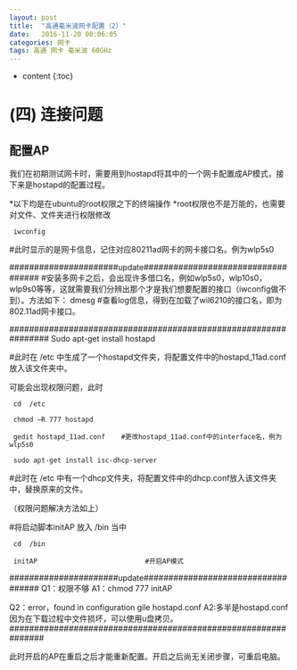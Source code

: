 ```yaml
---
layout: post
title:  "高通毫米波网卡配置（2）"
date:   2016-11-20 00:06:05
categories: 网卡
tags: 高通 网卡 毫米波 60GHz
---
```


* content
{:toc}

# (四)	连接问题
## 配置AP
我们在初期测试网卡时，需要用到hostapd将其中的一个网卡配置成AP模式，接下来是hostapd的配置过程。

*以下均是在ubuntu的root权限之下的终端操作
*root权限也不是万能的，也需要对文件、文件夹进行权限修改

	 iwconfig
#此时显示的是网卡信息，记住对应80211ad网卡的网卡接口名。例为wlp5s0

######################update###################################
#安装多网卡之后，会出现许多借口名，例如wlp5s0，wlp10s0，wlp9s0等等，这就需要我们分辨出那个才是我们想要配置的接口（iwconfig做不到）。方法如下：
dmesg
#查看log信息，得到在加载了wil6210的接口名，即为802.11ad网卡接口。

################################################################
	 Sudo apt-get install hostapd

#此时在  /etc  中生成了一个hostapd文件夹，将配置文件中的hostapd_11ad.conf放入该文件夹中。

可能会出现权限问题，此时

	 cd  /etc
	 
	 chmod –R 777 hostapd

	 gedit hostapd_11ad.conf    #更改hostapd_11ad.conf中的interface名，例为wlp5s0

	 sudo apt-get install isc-dhcp-server

#此时在  /etc  中有一个dhcp文件夹，将配置文件中的dhcp.conf放入该文件夹中，替换原来的文件。

（权限问题解决方法如上）

#将启动脚本initAP 放入  /bin  当中

	 cd  /bin

	 initAP                           #开启AP模式

######################update###################################
Q1：权限不够
A1：chmod  777 initAP

Q2：error，found in configuration gile hostapd.conf 
A2:多半是hostapd.conf 因为在下载过程中文件损坏，可以使用u盘拷贝。
###############################################################

此时开启的AP在重启之后才能重新配置。开启之后尚无关闭步骤，可重启电脑。



